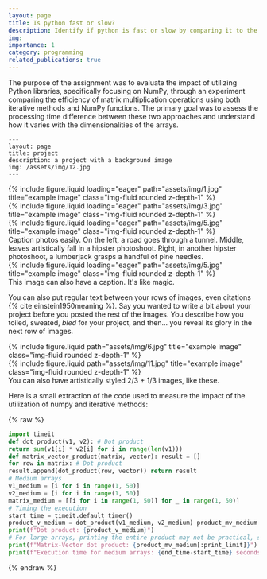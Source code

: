 ```yaml
---
layout: page
title: Is python fast or slow?
description: Identify if python is fast or slow by comparing it to the numpy library.
img: 
importance: 1
category: programming
related_publications: true
---
```


The purpose of the assignment was to evaluate the impact of utilizing Python libraries, specifically focusing on NumPy, through an experiment comparing the efficiency of matrix multiplication operations using both iterative methods and NumPy functions. The primary goal was to assess the processing time difference between these two approaches and understand how it varies with the dimensionalities of the arrays.


    ---
    layout: page
    title: project
    description: a project with a background image
    img: /assets/img/12.jpg
    ---

<div class="row">
    <div class="col-sm mt-3 mt-md-0">
        {% include figure.liquid loading="eager" path="assets/img/1.jpg" title="example image" class="img-fluid rounded z-depth-1" %}
    </div>
    <div class="col-sm mt-3 mt-md-0">
        {% include figure.liquid loading="eager" path="assets/img/3.jpg" title="example image" class="img-fluid rounded z-depth-1" %}
    </div>
    <div class="col-sm mt-3 mt-md-0">
        {% include figure.liquid loading="eager" path="assets/img/5.jpg" title="example image" class="img-fluid rounded z-depth-1" %}
    </div>
</div>
<div class="caption">
    Caption photos easily. On the left, a road goes through a tunnel. Middle, leaves artistically fall in a hipster photoshoot. Right, in another hipster photoshoot, a lumberjack grasps a handful of pine needles.
</div>
<div class="row">
    <div class="col-sm mt-3 mt-md-0">
        {% include figure.liquid loading="eager" path="assets/img/5.jpg" title="example image" class="img-fluid rounded z-depth-1" %}
    </div>
</div>
<div class="caption">
    This image can also have a caption. It's like magic.
</div>

You can also put regular text between your rows of images, even citations {% cite einstein1950meaning %}.
Say you wanted to write a bit about your project before you posted the rest of the images.
You describe how you toiled, sweated, _bled_ for your project, and then... you reveal its glory in the next row of images.

<div class="row justify-content-sm-center">
    <div class="col-sm-8 mt-3 mt-md-0">
        {% include figure.liquid path="assets/img/6.jpg" title="example image" class="img-fluid rounded z-depth-1" %}
    </div>
    <div class="col-sm-4 mt-3 mt-md-0">
        {% include figure.liquid path="assets/img/11.jpg" title="example image" class="img-fluid rounded z-depth-1" %}
    </div>
</div>
<div class="caption">
    You can also have artistically styled 2/3 + 1/3 images, like these.
</div>

Here is a small extraction of the code used to measure the impact of the utilization of numpy and iterative methods:

{% raw %}

```python
import timeit
def dot_product(v1, v2): # Dot product
return sum(v1[i] * v2[i] for i in range(len(v1)))
def matrix_vector_product(matrix, vector): result = []
for row in matrix: # Dot product
result.append(dot_product(row, vector)) return result
# Medium arrays
v1_medium = [i for i in range(1, 50)]
v2_medium = [i for i in range(1, 50)]
matrix_medium = [[i for i in range(1, 50)] for _ in range(1, 50)]
# Timing the execution
start_time = timeit.default_timer()
product_v_medium = dot_product(v1_medium, v2_medium) product_mv_medium = matrix_vector_product(matrix_medium, v1_medium) end_time = timeit.default_timer()
print(f"Dot product: {product_v_medium}")
# For large arrays, printing the entire product may not be practical, so we'll limit the output print_limit = min(len(product_mv_medium), 5)
print(f"Matrix-Vector dot product: {product_mv_medium[:print_limit]}")
print(f"Execution time for medium arrays: {end_time-start_time} seconds")
```

{% endraw %}
